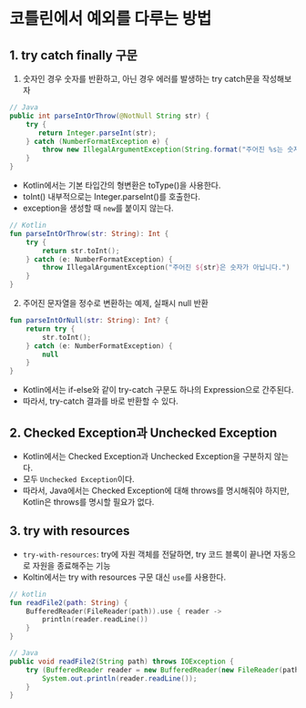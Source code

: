 # 코틀린에서 예외를 다루는 방법
## 1. try catch finally 구문
1. 숫자인 경우 숫자를 반환하고, 아닌 경우 에러를 발생하는 try catch문을 작성해보자
```java
// Java
public int parseIntOrThrow(@NotNull String str) {
    try {
       return Integer.parseInt(str);
    } catch (NumberFormatException e) {
        throw new IllegalArgumentException(String.format("주어진 %s는 숫자가 아닙니다.", str));
    }
}
```
* Kotlin에서는 기본 타입간의 형변환은 toType()을 사용한다.
* toInt() 내부적으로는 Integer.parseInt()를 호출한다.
* exception을 생성할 때 `new`를 붙이지 않는다.
```kotlin
// Kotlin
fun parseIntOrThrow(str: String): Int {
    try {
        return str.toInt();
    } catch (e: NumberFormatException) {
        throw IllegalArgumentException("주어진 ${str}은 숫자가 아닙니다.")
    }
}
```
2. 주어진 문자열을 정수로 변환하는 예제, 실패시 null 반환
```kotlin
fun parseIntOrNull(str: String): Int? {
    return try {
        str.toInt();
    } catch (e: NumberFormatException) {
        null
    }
}
```
* Kotlin에서는 if-else와 같이 try-catch 구문도 하나의 Expression으로 간주된다.
* 따라서, try-catch 결과를 바로 반환할 수 있다.

## 2. Checked Exception과 Unchecked Exception
* Kotlin에서는 Checked Exception과 Unchecked Exception을 구분하지 않는다.
* 모두 `Unchecked Exception`이다.
* 따라서, Java에서는 Checked Exception에 대해 throws를 명시해줘야 하지만, Kotlin은 throws를 명시할 필요가 없다.

## 3. try with resources
* `try-with-resources`: try에 자원 객체를 전달하면, try 코드 블록이 끝나면 자동으로 자원을 종료해주는 기능
* Koltin에서는 try with resources 구문 대신 `use`를 사용한다.
```kotlin
// kotlin
fun readFile2(path: String) {
    BufferedReader(FileReader(path)).use { reader ->
        println(reader.readLine())
    }
}
```
```java
// Java
public void readFile2(String path) throws IOException {
    try (BufferedReader reader = new BufferedReader(new FileReader(path))) {
        System.out.println(reader.readLine());
    }
}
```
